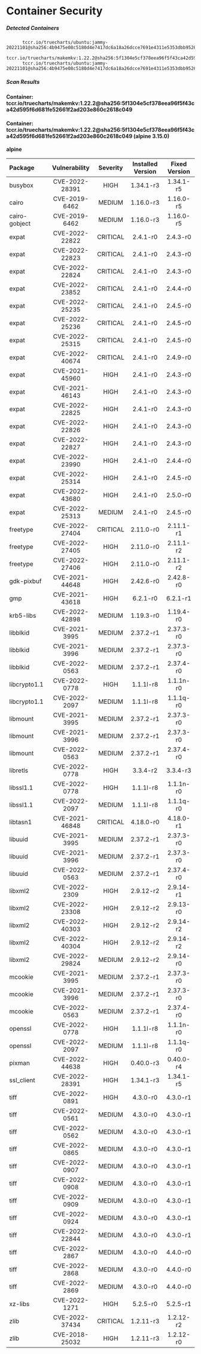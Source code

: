 # Container Security

##### Detected Containers

          tccr.io/truecharts/ubuntu:jammy-20221101@sha256:4b9475e08c5180d4e7417dc6a18a26dcce7691e4311e5353dbb952645c5ff43f
          tccr.io/truecharts/makemkv:1.22.2@sha256:5f1304e5cf378eea96f5f43ca42d595f6d681fe52661f2ad203e860c2618c049
          tccr.io/truecharts/ubuntu:jammy-20221101@sha256:4b9475e08c5180d4e7417dc6a18a26dcce7691e4311e5353dbb952645c5ff43f

##### Scan Results

**Container: tccr.io/truecharts/makemkv:1.22.2@sha256:5f1304e5cf378eea96f5f43ca42d595f6d681fe52661f2ad203e860c2618c049**

#### Container: tccr.io/truecharts/makemkv:1.22.2@sha256:5f1304e5cf378eea96f5f43ca42d595f6d681fe52661f2ad203e860c2618c049 (alpine 3.15.0)
    

**alpine**

      
| Package         |    Vulnerability   |   Severity  |  Installed Version | Fixed Version |
|:----------------|:------------------:|:-----------:|:------------------:|:-------------:|
| busybox         |    CVE-2022-28391   |   HIGH  |  1.34.1-r3 | 1.34.1-r5 |
| cairo         |    CVE-2019-6462   |   MEDIUM  |  1.16.0-r3 | 1.16.0-r5 |
| cairo-gobject         |    CVE-2019-6462   |   MEDIUM  |  1.16.0-r3 | 1.16.0-r5 |
| expat         |    CVE-2022-22822   |   CRITICAL  |  2.4.1-r0 | 2.4.3-r0 |
| expat         |    CVE-2022-22823   |   CRITICAL  |  2.4.1-r0 | 2.4.3-r0 |
| expat         |    CVE-2022-22824   |   CRITICAL  |  2.4.1-r0 | 2.4.3-r0 |
| expat         |    CVE-2022-23852   |   CRITICAL  |  2.4.1-r0 | 2.4.4-r0 |
| expat         |    CVE-2022-25235   |   CRITICAL  |  2.4.1-r0 | 2.4.5-r0 |
| expat         |    CVE-2022-25236   |   CRITICAL  |  2.4.1-r0 | 2.4.5-r0 |
| expat         |    CVE-2022-25315   |   CRITICAL  |  2.4.1-r0 | 2.4.5-r0 |
| expat         |    CVE-2022-40674   |   CRITICAL  |  2.4.1-r0 | 2.4.9-r0 |
| expat         |    CVE-2021-45960   |   HIGH  |  2.4.1-r0 | 2.4.3-r0 |
| expat         |    CVE-2021-46143   |   HIGH  |  2.4.1-r0 | 2.4.3-r0 |
| expat         |    CVE-2022-22825   |   HIGH  |  2.4.1-r0 | 2.4.3-r0 |
| expat         |    CVE-2022-22826   |   HIGH  |  2.4.1-r0 | 2.4.3-r0 |
| expat         |    CVE-2022-22827   |   HIGH  |  2.4.1-r0 | 2.4.3-r0 |
| expat         |    CVE-2022-23990   |   HIGH  |  2.4.1-r0 | 2.4.4-r0 |
| expat         |    CVE-2022-25314   |   HIGH  |  2.4.1-r0 | 2.4.5-r0 |
| expat         |    CVE-2022-43680   |   HIGH  |  2.4.1-r0 | 2.5.0-r0 |
| expat         |    CVE-2022-25313   |   MEDIUM  |  2.4.1-r0 | 2.4.5-r0 |
| freetype         |    CVE-2022-27404   |   CRITICAL  |  2.11.0-r0 | 2.11.1-r1 |
| freetype         |    CVE-2022-27405   |   HIGH  |  2.11.0-r0 | 2.11.1-r2 |
| freetype         |    CVE-2022-27406   |   HIGH  |  2.11.0-r0 | 2.11.1-r2 |
| gdk-pixbuf         |    CVE-2021-44648   |   HIGH  |  2.42.6-r0 | 2.42.8-r0 |
| gmp         |    CVE-2021-43618   |   HIGH  |  6.2.1-r0 | 6.2.1-r1 |
| krb5-libs         |    CVE-2022-42898   |   MEDIUM  |  1.19.3-r0 | 1.19.4-r0 |
| libblkid         |    CVE-2021-3995   |   MEDIUM  |  2.37.2-r1 | 2.37.3-r0 |
| libblkid         |    CVE-2021-3996   |   MEDIUM  |  2.37.2-r1 | 2.37.3-r0 |
| libblkid         |    CVE-2022-0563   |   MEDIUM  |  2.37.2-r1 | 2.37.4-r0 |
| libcrypto1.1         |    CVE-2022-0778   |   HIGH  |  1.1.1l-r8 | 1.1.1n-r0 |
| libcrypto1.1         |    CVE-2022-2097   |   MEDIUM  |  1.1.1l-r8 | 1.1.1q-r0 |
| libmount         |    CVE-2021-3995   |   MEDIUM  |  2.37.2-r1 | 2.37.3-r0 |
| libmount         |    CVE-2021-3996   |   MEDIUM  |  2.37.2-r1 | 2.37.3-r0 |
| libmount         |    CVE-2022-0563   |   MEDIUM  |  2.37.2-r1 | 2.37.4-r0 |
| libretls         |    CVE-2022-0778   |   HIGH  |  3.3.4-r2 | 3.3.4-r3 |
| libssl1.1         |    CVE-2022-0778   |   HIGH  |  1.1.1l-r8 | 1.1.1n-r0 |
| libssl1.1         |    CVE-2022-2097   |   MEDIUM  |  1.1.1l-r8 | 1.1.1q-r0 |
| libtasn1         |    CVE-2021-46848   |   CRITICAL  |  4.18.0-r0 | 4.18.0-r1 |
| libuuid         |    CVE-2021-3995   |   MEDIUM  |  2.37.2-r1 | 2.37.3-r0 |
| libuuid         |    CVE-2021-3996   |   MEDIUM  |  2.37.2-r1 | 2.37.3-r0 |
| libuuid         |    CVE-2022-0563   |   MEDIUM  |  2.37.2-r1 | 2.37.4-r0 |
| libxml2         |    CVE-2022-2309   |   HIGH  |  2.9.12-r2 | 2.9.14-r1 |
| libxml2         |    CVE-2022-23308   |   HIGH  |  2.9.12-r2 | 2.9.13-r0 |
| libxml2         |    CVE-2022-40303   |   HIGH  |  2.9.12-r2 | 2.9.14-r2 |
| libxml2         |    CVE-2022-40304   |   HIGH  |  2.9.12-r2 | 2.9.14-r2 |
| libxml2         |    CVE-2022-29824   |   MEDIUM  |  2.9.12-r2 | 2.9.14-r0 |
| mcookie         |    CVE-2021-3995   |   MEDIUM  |  2.37.2-r1 | 2.37.3-r0 |
| mcookie         |    CVE-2021-3996   |   MEDIUM  |  2.37.2-r1 | 2.37.3-r0 |
| mcookie         |    CVE-2022-0563   |   MEDIUM  |  2.37.2-r1 | 2.37.4-r0 |
| openssl         |    CVE-2022-0778   |   HIGH  |  1.1.1l-r8 | 1.1.1n-r0 |
| openssl         |    CVE-2022-2097   |   MEDIUM  |  1.1.1l-r8 | 1.1.1q-r0 |
| pixman         |    CVE-2022-44638   |   HIGH  |  0.40.0-r3 | 0.40.0-r4 |
| ssl_client         |    CVE-2022-28391   |   HIGH  |  1.34.1-r3 | 1.34.1-r5 |
| tiff         |    CVE-2022-0891   |   HIGH  |  4.3.0-r0 | 4.3.0-r1 |
| tiff         |    CVE-2022-0561   |   MEDIUM  |  4.3.0-r0 | 4.3.0-r1 |
| tiff         |    CVE-2022-0562   |   MEDIUM  |  4.3.0-r0 | 4.3.0-r1 |
| tiff         |    CVE-2022-0865   |   MEDIUM  |  4.3.0-r0 | 4.3.0-r1 |
| tiff         |    CVE-2022-0907   |   MEDIUM  |  4.3.0-r0 | 4.3.0-r1 |
| tiff         |    CVE-2022-0908   |   MEDIUM  |  4.3.0-r0 | 4.3.0-r1 |
| tiff         |    CVE-2022-0909   |   MEDIUM  |  4.3.0-r0 | 4.3.0-r1 |
| tiff         |    CVE-2022-0924   |   MEDIUM  |  4.3.0-r0 | 4.3.0-r1 |
| tiff         |    CVE-2022-22844   |   MEDIUM  |  4.3.0-r0 | 4.3.0-r1 |
| tiff         |    CVE-2022-2867   |   MEDIUM  |  4.3.0-r0 | 4.4.0-r0 |
| tiff         |    CVE-2022-2868   |   MEDIUM  |  4.3.0-r0 | 4.4.0-r0 |
| tiff         |    CVE-2022-2869   |   MEDIUM  |  4.3.0-r0 | 4.4.0-r0 |
| xz-libs         |    CVE-2022-1271   |   HIGH  |  5.2.5-r0 | 5.2.5-r1 |
| zlib         |    CVE-2022-37434   |   CRITICAL  |  1.2.11-r3 | 1.2.12-r2 |
| zlib         |    CVE-2018-25032   |   HIGH  |  1.2.11-r3 | 1.2.12-r0 |

